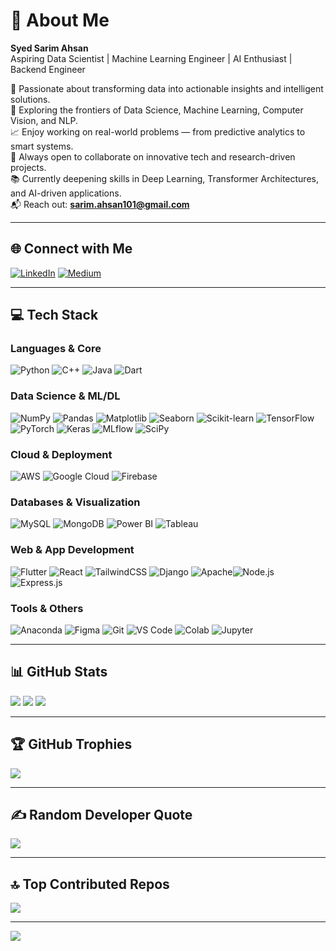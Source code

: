 # 👋 About Me  
**Syed Sarim Ahsan**  
Aspiring Data Scientist | Machine Learning Engineer | AI Enthusiast | Backend Engineer

🚀 Passionate about transforming data into actionable insights and intelligent solutions.  
🧠 Exploring the frontiers of Data Science, Machine Learning, Computer Vision, and NLP.  
📈 Enjoy working on real-world problems — from predictive analytics to smart systems.  
💬 Always open to collaborate on innovative tech and research-driven projects.  
📚 Currently deepening skills in Deep Learning, Transformer Architectures, and AI-driven applications.  
📬 Reach out: **sarim.ahsan101@gmail.com**

---

## 🌐 Connect with Me  
[![LinkedIn](https://img.shields.io/badge/LinkedIn-%230077B5.svg?logo=linkedin&logoColor=white)](https://linkedin.com/in/syedsarimahsan) [![Medium](https://img.shields.io/badge/Medium-12100E?logo=medium&logoColor=white)](https://medium.com/@sarim.ahsan101)  

---

## 💻 Tech Stack

### Languages & Core  
![Python](https://img.shields.io/badge/python-3670A0?style=flat&logo=python&logoColor=ffdd54)  ![C++](https://img.shields.io/badge/c++-%2300599C.svg?style=flat&logo=c%2B%2B&logoColor=white)  ![Java](https://img.shields.io/badge/java-%23ED8B00.svg?style=flat&logo=openjdk&logoColor=white)  ![Dart](https://img.shields.io/badge/dart-%230175C2.svg?style=flat&logo=dart&logoColor=white)  

### Data Science & ML/DL  
![NumPy](https://img.shields.io/badge/numpy-%23013243.svg?style=flat&logo=numpy&logoColor=white)  ![Pandas](https://img.shields.io/badge/pandas-%23150458.svg?style=flat&logo=pandas&logoColor=white)  ![Matplotlib](https://img.shields.io/badge/Matplotlib-%23ffffff.svg?style=flat&logo=Matplotlib&logoColor=black)  ![Seaborn](https://img.shields.io/badge/Seaborn-004488?style=flat&logo=python&logoColor=white)  ![Scikit-learn](https://img.shields.io/badge/scikit--learn-%23F7931E.svg?style=flat&logo=scikit-learn&logoColor=white)  ![TensorFlow](https://img.shields.io/badge/TensorFlow-%23FF6F00.svg?style=flat&logo=TensorFlow&logoColor=white)  ![PyTorch](https://img.shields.io/badge/PyTorch-%23EE4C2C.svg?style=flat&logo=PyTorch&logoColor=white)  ![Keras](https://img.shields.io/badge/Keras-D00000.svg?style=flat&logo=keras&logoColor=white)  ![MLflow](https://img.shields.io/badge/mlflow-%23d9ead3.svg?style=flat&logo=numpy&logoColor=blue)  ![SciPy](https://img.shields.io/badge/SciPy-%230C55A5.svg?style=flat&logo=scipy&logoColor=%white)  

### Cloud & Deployment  
![AWS](https://img.shields.io/badge/AWS-%23FF9900.svg?style=flat&logo=amazon-aws&logoColor=white)  ![Google Cloud](https://img.shields.io/badge/GoogleCloud-%234285F4.svg?style=flat&logo=google-cloud&logoColor=white)  ![Firebase](https://img.shields.io/badge/firebase-%23039BE5.svg?style=flat&logo=firebase)  

### Databases & Visualization  
![MySQL](https://img.shields.io/badge/mysql-4479A1.svg?style=flat&logo=mysql&logoColor=white)  ![MongoDB](https://img.shields.io/badge/mongodb-%234ea94b.svg?style=flat&logo=mongodb&logoColor=white)  ![Power BI](https://img.shields.io/badge/power_bi-F2C811?style=flat&logo=powerbi&logoColor=black)  ![Tableau](https://img.shields.io/badge/Tableau-E97627.svg?style=flat&logo=tableau&logoColor=white)

### Web & App Development  
![Flutter](https://img.shields.io/badge/Flutter-%2302569B.svg?style=flat&logo=Flutter&logoColor=white)  ![React](https://img.shields.io/badge/React-%2361DAFB.svg?style=flat&logo=react&logoColor=black)  ![TailwindCSS](https://img.shields.io/badge/tailwindcss-%2338B2AC.svg?style=flat&logo=tailwind-css&logoColor=white)  ![Django](https://img.shields.io/badge/Django-%23092E20.svg?style=flat&logo=django&logoColor=white)  ![Apache](https://img.shields.io/badge/apache-%23D42029.svg?style=flat&logo=apache&logoColor=white)![Node.js](https://img.shields.io/badge/Node.js-339933?style=flat&logo=nodedotjs&logoColor=white) ![Express.js](https://img.shields.io/badge/Express.js-000000?style=flat&logo=express&logoColor=white)  

### Tools & Others  
![Anaconda](https://img.shields.io/badge/Anaconda-%2344A833.svg?style=flat&logo=anaconda&logoColor=white) ![Figma](https://img.shields.io/badge/figma-%23F24E1E.svg?style=flat&logo=figma&logoColor=white)  ![Git](https://img.shields.io/badge/git-%23F05033.svg?style=flat&logo=git&logoColor=white)  ![VS Code](https://img.shields.io/badge/VSCode-%23007ACC.svg?style=flat&logo=visual-studio-code&logoColor=white) ![Colab](https://img.shields.io/badge/Google_Colab-F9AB00?style=flat&logo=google-colab&logoColor=white)  ![Jupyter](https://img.shields.io/badge/Jupyter-F37626.svg?style=flat&logo=Jupyter&logoColor=white)

---

## 📊 GitHub Stats  
![](https://github-readme-stats.vercel.app/api?username=sarimahsan&theme=shadow_blue&hide_border=false&include_all_commits=false&count_private=false) ![](https://nirzak-streak-stats.vercel.app/?user=sarimahsan&theme=shadow_blue&hide_border=false)  ![](https://github-readme-stats.vercel.app/api/top-langs/?username=sarimahsan&theme=shadow_blue&hide_border=false&layout=compact)

---

## 🏆 GitHub Trophies  
![](https://github-profile-trophy.vercel.app/?username=sarimahsan&theme=radical&no-frame=false&no-bg=true&margin-w=4)

---

## ✍️ Random Developer Quote  
![](https://quotes-github-readme.vercel.app/api?type=horizontal&theme=radical)

---

## 🔝 Top Contributed Repos  
![](https://github-contributor-stats.vercel.app/api?username=sarimahsan&limit=5&theme=dark&combine_all_yearly_contributions=true)

---

[![](https://visitcount.itsvg.in/api?id=sarimahsan&icon=0&color=0)](https://visitcount.itsvg.in)
